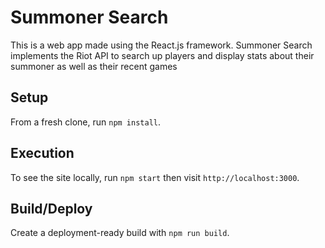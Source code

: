 # Summoner Search

This is a web app made using the React.js framework. Summoner Search implements the Riot API to search up players and display stats about their summoner as well as their recent games

## Setup

From a fresh clone, run `npm install`.

## Execution

To see the site locally, run `npm start` then visit `http://localhost:3000`.


## Build/Deploy

Create a deployment-ready build with `npm run build`.


